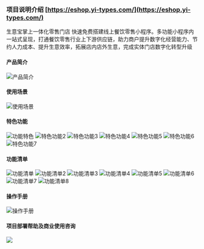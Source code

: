 ### 项目说明介绍  [https://eshop.yi-types.com/](https://eshop.yi-types.com/)
生意宝掌上一体化零售门店
快速免费搭建线上餐饮零售小程序。多功能小程序内一站式呈现，打通餐饮零售行业上下游供应链，助力商户提升数字化经营能力、节约人力成本、提升生意效率，拓展店内店外生意，完成实体门店数字化转型升级
#### 产品简介
<img src="https://gitee.com/yi-lian-shu-ju/shengyibao/raw/master/%E4%BE%9B%E5%B7%B1%E4%BA%A7%E5%93%81%E6%88%AA%E5%9B%BE/%E4%BA%A7%E5%93%81%E4%BF%A1%E6%81%AF/%E4%BA%A7%E5%93%81%E7%AE%80%E4%BB%8B.png" title="产品简介">

#### 使用场景
<img src="https://gitee.com/yi-lian-shu-ju/shengyibao/raw/master/%E4%BE%9B%E5%B7%B1%E4%BA%A7%E5%93%81%E6%88%AA%E5%9B%BE/%E4%BA%A7%E5%93%81%E4%BF%A1%E6%81%AF/%E4%BD%BF%E7%94%A8%E5%9C%BA%E6%99%AF.png" title="使用场景">

#### 特色功能
<img src="https://gitee.com/yi-lian-shu-ju/shengyibao/raw/master/%E4%BE%9B%E5%B7%B1%E4%BA%A7%E5%93%81%E6%88%AA%E5%9B%BE/%E4%BA%A7%E5%93%81%E4%BF%A1%E6%81%AF/%E7%89%B9%E8%89%B2%E5%8A%9F%E8%83%BD.png" title="功能特色">
<img src="https://gitee.com/yi-lian-shu-ju/shengyibao/raw/master/%E4%BE%9B%E5%B7%B1%E4%BA%A7%E5%93%81%E6%88%AA%E5%9B%BE/%E4%BA%A7%E5%93%81%E4%BF%A1%E6%81%AF/%E7%89%B9%E8%89%B2%E5%8A%9F%E8%83%BD2.png" title="特色功能2">
<img src="https://gitee.com/yi-lian-shu-ju/shengyibao/raw/master/%E4%BE%9B%E5%B7%B1%E4%BA%A7%E5%93%81%E6%88%AA%E5%9B%BE/%E4%BA%A7%E5%93%81%E4%BF%A1%E6%81%AF/%E7%89%B9%E8%89%B2%E5%8A%9F%E8%83%BD3.png" title="特色功能3">
<img src="https://gitee.com/yi-lian-shu-ju/shengyibao/raw/master/%E4%BE%9B%E5%B7%B1%E4%BA%A7%E5%93%81%E6%88%AA%E5%9B%BE/%E4%BA%A7%E5%93%81%E4%BF%A1%E6%81%AF/%E7%89%B9%E8%89%B2%E5%8A%9F%E8%83%BD4.png" title="特色功能4">
<img src="https://gitee.com/yi-lian-shu-ju/shengyibao/raw/master/%E4%BE%9B%E5%B7%B1%E4%BA%A7%E5%93%81%E6%88%AA%E5%9B%BE/%E4%BA%A7%E5%93%81%E4%BF%A1%E6%81%AF/%E7%89%B9%E8%89%B2%E5%8A%9F%E8%83%BD5.png" title="特色功能5">
<img src="https://gitee.com/yi-lian-shu-ju/shengyibao/raw/master/%E4%BE%9B%E5%B7%B1%E4%BA%A7%E5%93%81%E6%88%AA%E5%9B%BE/%E4%BA%A7%E5%93%81%E4%BF%A1%E6%81%AF/%E7%89%B9%E8%89%B2%E5%8A%9F%E8%83%BD6.png" title="特色功能6">
<img src="https://gitee.com/yi-lian-shu-ju/shengyibao/raw/master/%E4%BE%9B%E5%B7%B1%E4%BA%A7%E5%93%81%E6%88%AA%E5%9B%BE/%E4%BA%A7%E5%93%81%E4%BF%A1%E6%81%AF/%E7%89%B9%E8%89%B2%E5%8A%9F%E8%83%BD7.png" title="特色功能7">

#### 功能清单
<img src="https://gitee.com/yi-lian-shu-ju/shengyibao/raw/master/%E4%BE%9B%E5%B7%B1%E4%BA%A7%E5%93%81%E6%88%AA%E5%9B%BE/%E4%BA%A7%E5%93%81%E4%BF%A1%E6%81%AF/%E5%8A%9F%E8%83%BD%E6%B8%85%E5%8D%95.png" title="功能清单">
<img src="https://gitee.com/yi-lian-shu-ju/shengyibao/raw/master/%E4%BE%9B%E5%B7%B1%E4%BA%A7%E5%93%81%E6%88%AA%E5%9B%BE/%E4%BA%A7%E5%93%81%E4%BF%A1%E6%81%AF/%E5%8A%9F%E8%83%BD%E6%B8%85%E5%8D%952.png" title="功能清单2">
<img src="https://gitee.com/yi-lian-shu-ju/shengyibao/raw/master/%E4%BE%9B%E5%B7%B1%E4%BA%A7%E5%93%81%E6%88%AA%E5%9B%BE/%E4%BA%A7%E5%93%81%E4%BF%A1%E6%81%AF/%E5%8A%9F%E8%83%BD%E6%B8%85%E5%8D%953.png" title="功能清单3">
<img src="https://gitee.com/yi-lian-shu-ju/shengyibao/raw/master/%E4%BE%9B%E5%B7%B1%E4%BA%A7%E5%93%81%E6%88%AA%E5%9B%BE/%E4%BA%A7%E5%93%81%E4%BF%A1%E6%81%AF/%E5%8A%9F%E8%83%BD%E6%B8%85%E5%8D%954.png" title="功能清单4">
<img src="https://gitee.com/yi-lian-shu-ju/shengyibao/raw/master/%E4%BE%9B%E5%B7%B1%E4%BA%A7%E5%93%81%E6%88%AA%E5%9B%BE/%E4%BA%A7%E5%93%81%E4%BF%A1%E6%81%AF/%E5%8A%9F%E8%83%BD%E6%B8%85%E5%8D%955.png" title="功能清单5">
<img src="https://gitee.com/yi-lian-shu-ju/shengyibao/raw/master/%E4%BE%9B%E5%B7%B1%E4%BA%A7%E5%93%81%E6%88%AA%E5%9B%BE/%E4%BA%A7%E5%93%81%E4%BF%A1%E6%81%AF/%E5%8A%9F%E8%83%BD%E6%B8%85%E5%8D%956.png" title="功能清单6">
<img src="https://gitee.com/yi-lian-shu-ju/shengyibao/raw/master/%E4%BE%9B%E5%B7%B1%E4%BA%A7%E5%93%81%E6%88%AA%E5%9B%BE/%E4%BA%A7%E5%93%81%E4%BF%A1%E6%81%AF/%E5%8A%9F%E8%83%BD%E6%B8%85%E5%8D%957.png" title="功能清单7">
<img src="https://gitee.com/yi-lian-shu-ju/shengyibao/raw/master/%E4%BE%9B%E5%B7%B1%E4%BA%A7%E5%93%81%E6%88%AA%E5%9B%BE/%E4%BA%A7%E5%93%81%E4%BF%A1%E6%81%AF/%E5%8A%9F%E8%83%BD%E6%B8%85%E5%8D%958.png" title="功能清单8">

#### 操作手册
<img src="https://gitee.com/yi-lian-shu-ju/shengyibao/raw/master/%E4%BE%9B%E5%B7%B1%E4%BA%A7%E5%93%81%E6%88%AA%E5%9B%BE/%E4%BA%A7%E5%93%81%E4%BF%A1%E6%81%AF/%E6%93%8D%E4%BD%9C%E6%89%8B%E5%86%8C.png"
title="操作手册">

#### 项目部署帮助及商业使用咨询
<img src="https://gitee.com/yi-lian-shu-ju/kaidanxia/raw/master/%E5%BC%80%E5%8D%95%E8%99%BE%E5%8A%9F%E8%83%BD%E6%A8%A1%E5%9D%97%E6%88%AA%E5%9B%BE/%E5%BE%AE%E4%BF%A1%E5%9B%BE%E7%89%87_20230519144019.png">